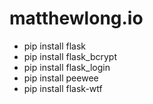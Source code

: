 # matthewlong.io

























- pip install flask
- pip install flask_bcrypt
- pip install flask_login
- pip install peewee
- pip install flask-wtf